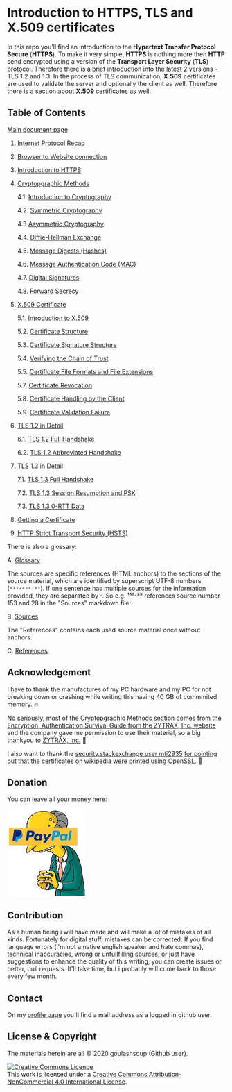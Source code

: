 # Introduction to HTTPS, TLS and X.509 certificates

In this repo you'll find an introduction to the **Hypertext Transfer Protocol Secure** (**HTTPS**). To make it very simple, **HTTPS** is nothing more then **HTTP** send encrypted using a version of the **Transport Layer Security** (**TLS**) protocol. Therefore there is a brief introduction into the latest 2 versions - TLS 1.2 and 1.3. In the process of TLS communication, **X.509** certificates are used to validate the server and optionally the client as well. Therefore there is a section about **X.509** certificates as well.

## Table of Contents

[Main document page](https://github.com/goulashsoup/introduction-to-https/blob/main/Learning%20HTTPS.md)

1. [Internet Protocol Recap](https://github.com/goulashsoup/introduction-to-https/blob/main/Learning%20HTTPS.md#1-internet-protocol-recap)

2. [Browser to Website connection](https://github.com/goulashsoup/introduction-to-https/blob/main/Learning%20HTTPS.md#2-browser-to-website-connection)

3. [Introduction to HTTPS](https://github.com/goulashsoup/introduction-to-https/blob/main/Learning%20HTTPS.md#3-introduction-to-https)

4. [Cryptopgraphic Methods](https://github.com/goulashsoup/introduction-to-https/blob/main/Learning%20HTTPS.md#4-cryptopgraphic-methods)

    4.1. [Introduction to Cryptography](/Learning%20HTTPS.md#41-introduction-to-cryptography)

    4.2. [Symmetric Cryptography](https://github.com/goulashsoup/introduction-to-https/blob/main/Learning%20HTTPS.md#42-symmetric-cryptography)

    4.3 [Asymmetric Cryptography](https://github.com/goulashsoup/introduction-to-https/blob/main/Learning%20HTTPS.md#43-asymmetric-cryptography)

    4.4. [Diffie-Hellman Exchange](https://github.com/goulashsoup/introduction-to-https/blob/main/Learning%20HTTPS.md#44-diffie-hellman-exchange)

    4.5. [Message Digests (Hashes)](https://github.com/goulashsoup/introduction-to-https/blob/main/Learning%20HTTPS.md#45-message-digests-hashes)

    4.6. [Message Authentication Code (MAC)](https://github.com/goulashsoup/introduction-to-https/blob/main/Learning%20HTTPS.md#46-message-authentication-code-mac)

    4.7. [Digital Signatures](https://github.com/goulashsoup/introduction-to-https/blob/main/Learning%20HTTPS.md#47-digital-signatures)

    4.8. [Forward Secrecy](https://github.com/goulashsoup/introduction-to-https/blob/main/Learning%20HTTPS.md#48-forward-secrecy)

5. [X.509 Certificate](https://github.com/goulashsoup/introduction-to-https/blob/main/Learning%20HTTPS.md#5-x509-certificate)

    5.1. [Introduction to X.509](https://github.com/goulashsoup/introduction-to-https/blob/main/Learning%20HTTPS.md#51-introduction-to-x509)

    5.2. [Certificate Structure](https://github.com/goulashsoup/introduction-to-https/blob/main/Learning%20HTTPS.md#52-certificate-structure)

    5.3. [Certificate Signature Structure](https://github.com/goulashsoup/introduction-to-https/blob/main/Learning%20HTTPS.md#53-certificate-signature-structure)

    5.4. [Verifying the Chain of Trust](https://github.com/goulashsoup/introduction-to-https/blob/main/Learning%20HTTPS.md#55-verifying-the-chain-of-trust)

    5.5. [Certificate File Formats and File Extensions](https://github.com/goulashsoup/introduction-to-https/blob/main/Learning%20HTTPS.md#56-certificate-file-formats-and-file-extensions)

    5.7. [Certificate Revocation](https://github.com/goulashsoup/introduction-to-https/blob/main/Learning%20HTTPS.md#57-certificate-revocation)

    5.8. [Certificate Handling by the Client](https://github.com/goulashsoup/introduction-to-https/blob/main/Learning%20HTTPS.md#58-certificate-handling-by-the-client)

    5.9. [Certificate Validation Failure](https://github.com/goulashsoup/introduction-to-https/blob/main/Learning%20HTTPS.md#59-certificate-validation-failure)

6. [TLS 1.2 in Detail](https://github.com/goulashsoup/introduction-to-https/blob/main/Learning%20HTTPS.md#6-tls-12-in-detail)

    6.1. [TLS 1.2 Full Handshake](https://github.com/goulashsoup/introduction-to-https/blob/main//Learning%20HTTPS.md#61-tls-12-full-handshake)

    6.2. [TLS 1.2 Abbreviated Handshake](https://github.com/goulashsoup/introduction-to-https/blob/main/Learning%20HTTPS.md#62-tls-12-abbreviated-handshake)

7. [TLS 1.3 in Detail](https://github.com/goulashsoup/introduction-to-https/blob/main/Learning%20HTTPS.md#7-tls-13-in-detail)

    7.1. [TLS 1.3 Full Handshake](https://github.com/goulashsoup/introduction-to-https/blob/main/Learning%20HTTPS.md#71-tls-13-full-handshake)

    7.2. [TLS 1.3 Session Resumption and PSK](https://github.com/goulashsoup/introduction-to-https/blob/main/Learning%20HTTPS.md#72-tls-13-session-resumption-and-psk)

    7.3. [TLS 1.3 0-RTT Data](https://github.com/goulashsoup/introduction-to-https/blob/main/Learning%20HTTPS.md#73-tls-13-0-rtt-data)

8. [Getting a Certificate](https://github.com/goulashsoup/introduction-to-https/blob/main/Learning%20HTTPS.md#8-getting-a-certificate)

9. [HTTP Strict Transport Security (HSTS)](https://github.com/goulashsoup/introduction-to-https/blob/main/Learning%20HTTPS.md#9-http-strict-transport-security-hsts)

There is also a glossary:

A. [Glossary](https://github.com/goulashsoup/introduction-to-https/blob/main/etc/Glossary.md)

The sources are specific references (HTML anchors) to the sections of the source material, which are identified by superscript UTF-8 numbers (`⁰¹²³⁴⁵⁶⁷⁸⁹`). If one sentence has multiple sources for the information provided, they are separated by `ᐟ`. So e.g. ¹⁵³ᐟ²⁸ references source number 153 and 28 in the "Sources" markdown file:

B. [Sources](https://github.com/goulashsoup/introduction-to-https/blob/main/etc/Sources.md)

The "References" contains each used source material once without anchors:

C. [References](https://github.com/goulashsoup/introduction-to-https/blob/main/etc/References.md)

## Acknowledgement

I have to thank the manufactures of my PC hardware and my PC for not breaking down or crashing while writing this having 40 GB of commmited memory. :fire:

No seriously, most of the [Cryptopgraphic Methods section](/Learning%20HTTPS.md#4-cryptopgraphic-methods) comes from the [Encryption, Authentication Survival Guide from the ZYTRAX, Inc. website](https://www.zytrax.com/tech/survival/encryption.html) and the company gave me permission to use their material, so a big thankyou to [ZYTRAX, Inc.](https://www.zytrax.com/) :pray:

I also want to thank the [security.stackexchange user mti2935](https://security.stackexchange.com/users/69717/mti2935) [for pointing out that the certificates on wikipedia were printed using OpenSSL](https://security.stackexchange.com/questions/233880/where-are-field-names-of-decoded-human-readable-x-509-certificates-specified/233883#233883). :pray:

## Donation

You can leave all your money here:

<a href="https://paypal.me/goulashsoup">
    <img src="img/burns-paypal.jpg">
</a>

## Contribution

As a human being i will have made and will make a lot of mistakes of all kinds. Fortunately for digital stuff, mistakes can be corrected. If you find language errors (i'm not a native english speaker and hate commas), technical inaccuracies, wrong or unfullfilling sources, or just have suggestions to enhance the quality of this writing, you can create issues or better, pull requests. It'll take time, but i probably will come back to those every few month.

## Contact

On my [profile page](https://github.com/goulashsoup) you'll find a mail address as a logged in github user.

## License & Copyright

The materials herein are all &copy; 2020 goulashsoup (Github user).

<a rel="license" href="http://creativecommons.org/licenses/by-nc/4.0/"><img alt="Creative Commons Licence" style="border-width:0" src="https://i.creativecommons.org/l/by-nc/4.0/88x31.png" /></a><br />This work is licensed under a <a rel="license" href="http://creativecommons.org/licenses/by-nc/4.0/">Creative Commons Attribution-NonCommercial 4.0 International License</a>.
